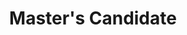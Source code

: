 ---
active: false
kerberos: cshannon
name: Chris Shannon
position: Master
title: Master's Candidate
---